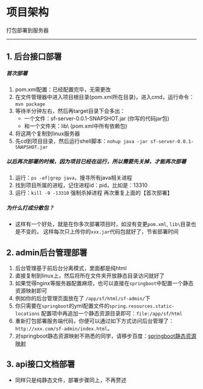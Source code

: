 # 项目架构

打包部署到服务器 

---


## 1. 后台接口部署

##### 首次部署
1. pom.xml配置：已经配置完毕，无需更改
2. 在文件管理器中进入项目根目录(pom.xml所在目录)，进入cmd，运行命令：`mvn package`   
3. 等待半分钟左右，然后再target目录下会多出：
	- 一个文件：sf-server-0.0.1-SNAPSHOT.jar		(你写的代码jar包)
	- 和一个文件夹：lib\						(pom.xml中所有依赖包)
4. 将这两个复制到linux服务器
5. 先cd到项目目录，然后运行shell脚本：`nohup java -jar sf-server-0.0.1-SNAPSHOT.jar`

#####  以后再次部署的时候，因为项目已经在运行，所以需要先关掉，才能再次部署
1. 运行：`ps -ef|grep java`，搜寻所有java相关进程
2. 找到项目所属的进程，记住进程id：pid，比如是：13310
3. 运行：`kill -9 -13310`  强制杀掉进程
再次重复上面的【首次部署】

##### 为什么打成分散包？
- 这样有一个好处，就是在你多次部署项目时，如没有变更`pom.xml`, `lib\`目录也是不变的， 这样每次只上传你的`xxx.jar`代码包就好了，节省部署时间  



## 2. admin后台管理部署
1. 后台管理基于前后台分离模式，里面都是纯html
2. 直接复制到linux上，然后将所在文件夹开放静态目录访问就好了
3. 如果觉得nginx等服务器配置麻烦，也可以直接在`springboot`中配置一个静态资源映射即可
4. 例如你的后台管理页面放在了 `/app/sf/html/sf-admin/`下
5. 你只需要在`springboot`的yml配置文件的`spring.resources.static-locations` 配置项中再追加一个静态资源目录即可：`file:/app/sf/html`
6. 重新打包部署服务端代码，你便可以通过如下方式访问后台管理了：`http://xxx.com/sf-admin/index.html`。
7. 对springboot静态资源映射不熟悉的同学，请移步百度：[springboot静态资源映射](https://www.baidu.com/s?ie=UTF-8&wd=springboot%E9%9D%99%E6%80%81%E8%B5%84%E6%BA%90%E6%98%A0%E5%B0%84)


## 3. api接口文档部署 
- 同样只是纯静态文件，部署步骤同上，不再赘述  













